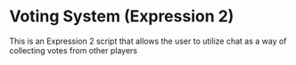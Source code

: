 # Voting System (Expression 2)

This is an Expression 2 script that allows the user to utilize chat as a way of collecting votes from other players
